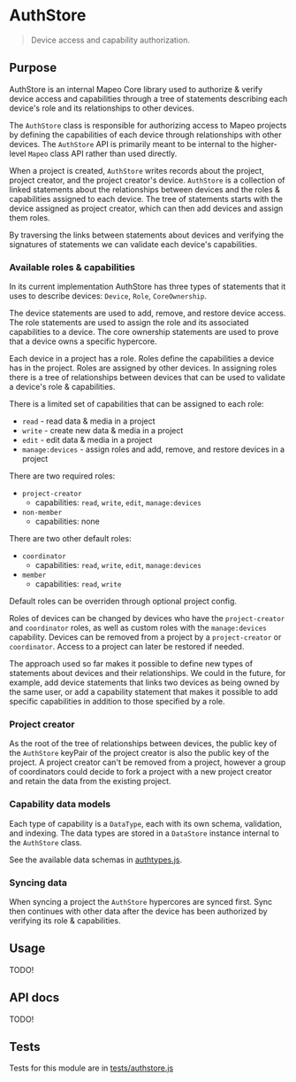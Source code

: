 # AuthStore

> Device access and capability authorization.

## Purpose

AuthStore is an internal Mapeo Core library used to authorize & verify device access and capabilities through a tree of statements describing each device's role and its relationships to other devices.

The `AuthStore` class is responsible for authorizing access to Mapeo projects by defining the capabilities of each device through relationships with other devices. The `AuthStore` API is primarily meant to be internal to the higher-level `Mapeo` class API rather than used directly.

When a project is created, `AuthStore` writes records about the project, project creator, and the project creator's device.
`AuthStore` is a collection of linked statements about the relationships between devices and the roles & capabilities assigned to each device. The tree of statements starts with the device assigned as project creator, which can then add devices and assign them roles.

By traversing the links between statements about devices and verifying the signatures of statements we can validate each device's capabilities.

### Available roles & capabilities

In its current implementation AuthStore has three types of statements that it uses to describe devices: `Device`, `Role`, `CoreOwnership`.

The device statements are used to add, remove, and restore device access. The role statements are used to assign the role and its associated capabilities to a device. The core ownership statements are used to prove that a device owns a specific hypercore.

Each device in a project has a role. Roles define the capabilities a device has in the project. Roles are assigned by other devices. In assigning roles there is a tree of relationships between devices that can be used to validate a device's role & capabilities.

There is a limited set of capabilities that can be assigned to each role:

- `read` - read data & media in a project
- `write` - create new data & media in a project
- `edit` - edit data & media in a project
- `manage:devices` - assign roles and add, remove, and restore devices in a project

There are two required roles:

- `project-creator`
  - capabilities: `read`, `write`, `edit`, `manage:devices`
- `non-member`
  - capabilities: none

There are two other default roles:

- `coordinator`
  - capabilities: `read`, `write`, `edit`, `manage:devices`
- `member`
  - capabilities: `read`, `write`

Default roles can be overriden through optional project config.

Roles of devices can be changed by devices who have the `project-creator` and `coordinator` roles, as well as custom roles with the `manage:devices` capability. Devices can be removed from a project by a `project-creator` or `coordinator`. Access to a project can later be restored if needed.

The approach used so far makes it possible to define new types of statements about devices and their relationships. We could in the future, for example, add device statements that links two devices as being owned by the same user, or add a capability statement that makes it possible to add specific capabilities in addition to those specified by a role.

### Project creator

As the root of the tree of relationships between devices, the public key of the `AuthStore` keyPair of the project creator is also the public key of the project. A project creator can't be removed from a project, however a group of coordinators could decide to fork a project with a new project creator and retain the data from the existing project.

### Capability data models

Each type of capability is a `DataType`, each with its own schema, validation, and indexing. The data types are stored in a `DataStore` instance internal to the `AuthStore` class.

See the available data schemas in [authtypes.js](authtypes.js).

### Syncing data

When syncing a project the `AuthStore` hypercores are synced first. Sync then continues with other data after the device has been authorized by verifying its role & capabilities.

## Usage

TODO!

## API docs

TODO!

## Tests

Tests for this module are in [tests/authstore.js](../../tests/authstore.js)
